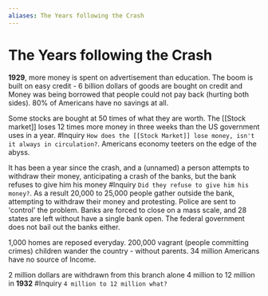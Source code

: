 ```yaml
---
aliases: The Years following the Crash
---
```

# The Years following the Crash

**1929**, more money is spent on advertisement than education. The boom is built on easy credit - 6 billion dollars of goods are bought on credit and Money was being borrowed that people could not pay back (hurting both sides). 80% of Americans have no savings at all.

Some stocks are bought at 50 times of what they are worth. The [[Stock market]] loses 12 times more money in three weeks than the US government uses in a year. #Inquiry `How does the [[Stock Market]] lose money, isn't it always in circulation?`. Americans economy teeters on the edge of the abyss.

It has been a year since the crash, and a (unnamed) a person attempts to withdraw their money, anticipating a crash of the banks, but the bank refuses to give him his money #Inquiry `Did they refuse to give him his money?`. As a result 20,000 to 25,000 people gather outside the bank, attempting to withdraw their money and protesting. Police are sent to 'control' the problem. Banks are forced to close on a mass scale, and 28 states are left without have a single bank open. The federal government does not bail out the banks either.

1,000 homes are reposed everyday. 200,000 vagrant (people committing crimes) children wander the country - without parents. 34 million Americans have no source of Income.

2 million dollars are withdrawn from this branch alone
4 million to 12 million in **1932** #Inquiry  `4 million to 12 million what?`
